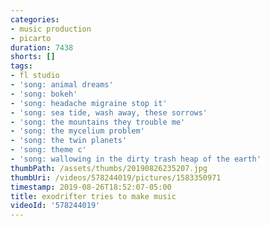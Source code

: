 ```yaml
---
categories:
- music production
- picarto
duration: 7438
shorts: []
tags:
- fl studio
- 'song: animal dreams'
- 'song: bokeh'
- 'song: headache migraine stop it'
- 'song: sea tide, wash away, these sorrows'
- 'song: the mountains they trouble me'
- 'song: the mycelium problem'
- 'song: the twin planets'
- 'song: theme c'
- 'song: wallowing in the dirty trash heap of the earth'
thumbPath: /assets/thumbs/20190826235207.jpg
thumbUri: /videos/578244019/pictures/1583350971
timestamp: 2019-08-26T18:52:07-05:00
title: exodrifter tries to make music
videoId: '578244019'
---
```

